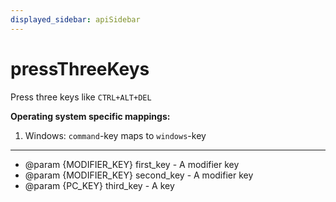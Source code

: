 ```yaml
---
displayed_sidebar: apiSidebar
---
```

# pressThreeKeys

Press three keys like `CTRL+ALT+DEL`

**Operating system specific mappings:**
1. Windows: `command`-key maps to `windows`-key
---

   * @param \{MODIFIER_KEY} first_key - A modifier key
   * @param \{MODIFIER_KEY} second_key - A modifier key
   * @param \{PC_KEY} third_key - A key
